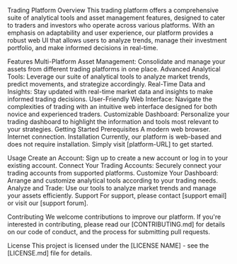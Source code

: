 Trading Platform
Overview
This trading platform offers a comprehensive suite of analytical tools and asset management features, designed to cater to traders and investors who operate across various platforms. With an emphasis on adaptability and user experience, our platform provides a robust web UI that allows users to analyze trends, manage their investment portfolio, and make informed decisions in real-time.

Features
Multi-Platform Asset Management: Consolidate and manage your assets from different trading platforms in one place.
Advanced Analytical Tools: Leverage our suite of analytical tools to analyze market trends, predict movements, and strategize accordingly.
Real-Time Data and Insights: Stay updated with real-time market data and insights to make informed trading decisions.
User-Friendly Web Interface: Navigate the complexities of trading with an intuitive web interface designed for both novice and experienced traders.
Customizable Dashboard: Personalize your trading dashboard to highlight the information and tools most relevant to your strategies.
Getting Started
Prerequisites
A modern web browser.
Internet connection.
Installation
Currently, our platform is web-based and does not require installation. Simply visit [platform-URL] to get started.

Usage
Create an Account: Sign up to create a new account or log in to your existing account.
Connect Your Trading Accounts: Securely connect your trading accounts from supported platforms.
Customize Your Dashboard: Arrange and customize analytical tools according to your trading needs.
Analyze and Trade: Use our tools to analyze market trends and manage your assets efficiently.
Support
For support, please contact [support email] or visit our [support forum].

Contributing
We welcome contributions to improve our platform. If you're interested in contributing, please read our [CONTRIBUTING.md] for details on our code of conduct, and the process for submitting pull requests.

License
This project is licensed under the [LICENSE NAME] - see the [LICENSE.md] file for details.
